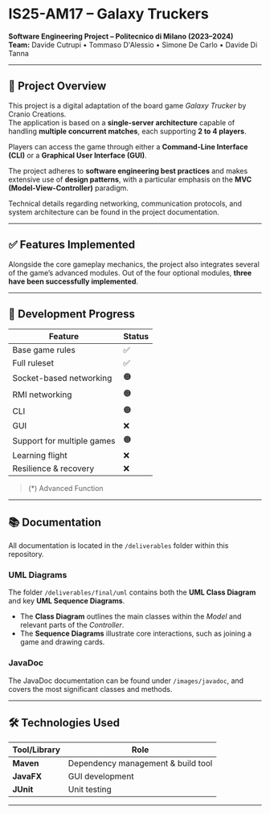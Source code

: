 # IS25-AM17 – Galaxy Truckers

**Software Engineering Project – Politecnico di Milano (2023–2024)**  
**Team:** Davide Cutrupi • Tommaso D'Alessio • Simone De Carlo • Davide Di Tanna

---

## 🚀 Project Overview

This project is a digital adaptation of the board game *Galaxy Trucker* by Cranio Creations.  
The application is based on a **single-server architecture** capable of handling **multiple concurrent matches**, each supporting **2 to 4 players**.

Players can access the game through either a **Command-Line Interface (CLI)** or a **Graphical User Interface (GUI)**.

The project adheres to **software engineering best practices** and makes extensive use of **design patterns**, with a particular emphasis on the **MVC (Model-View-Controller)** paradigm.

Technical details regarding networking, communication protocols, and system architecture can be found in the project documentation.

---

## ✅ Features Implemented

Alongside the core gameplay mechanics, the project also integrates several of the game’s advanced modules. Out of the four optional modules, **three have been successfully implemented**.

---

## 📌 Development Progress

| Feature                     | Status |
|-----------------------------|--------|
| Base game rules             | ✅      |
| Full ruleset                | ✅      |
| Socket-based networking     | 🟠      |
| RMI networking              | 🟠      |
| CLI                         | 🟠      |
| GUI                         | ❌      |
| Support for multiple games  | 🟠      |
| Learning flight             | ❌      |
| Resilience & recovery       | ❌      |

> (*) Advanced Function

---

## 📚 Documentation

All documentation is located in the `/deliverables` folder within this repository.

### UML Diagrams

The folder `/deliverables/final/uml` contains both the **UML Class Diagram** and key **UML Sequence Diagrams**.

- The **Class Diagram** outlines the main classes within the *Model* and relevant parts of the *Controller*.
- The **Sequence Diagrams** illustrate core interactions, such as joining a game and drawing cards.

### JavaDoc

The JavaDoc documentation can be found under `/images/javadoc`, and covers the most significant classes and methods.

---

## 🛠️ Technologies Used

| Tool/Library | Role                                |
|--------------|-------------------------------------|
| **Maven**    | Dependency management & build tool  |
| **JavaFX**   | GUI development                     |
| **JUnit**    | Unit testing                        |

---
